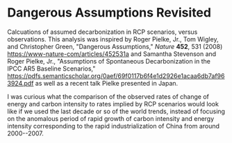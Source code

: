 # Dangerous Assumptions Revisited

Calcuations of assumed decarbonization in RCP scenarios, versus observations.
This analysis was inspired by Roger Pielke, Jr., Tom Wigley, and Christopher
Green, "Dangerous Assumptions," _Nature_ **452**, 531 (2008) 
<https://www-nature-com/articles/452531a> 
and 
Samantha Stevenson and Roger Pielke, Jr., "Assumptions of Spontaneous 
Decarbonization in the IPCC AR5 Baseline Scenarios," 
<https://pdfs.semanticscholar.org/0aef/69f0117b6f4e1d2926e1acaa6db7af963924.pdf>
as well as a recent talk Pielke presented in Japan.

I was curious what the comparison of the observed rates of change of energy and 
carbon intensity to rates implied by RCP scenarios would look like if we used
the last decade or so of the world trends, instead of focusing on the anomalous
period of rapid growth of carbon intensity and energy intensity corresponding to
the rapid industrialization of China from around 2000--2007.
